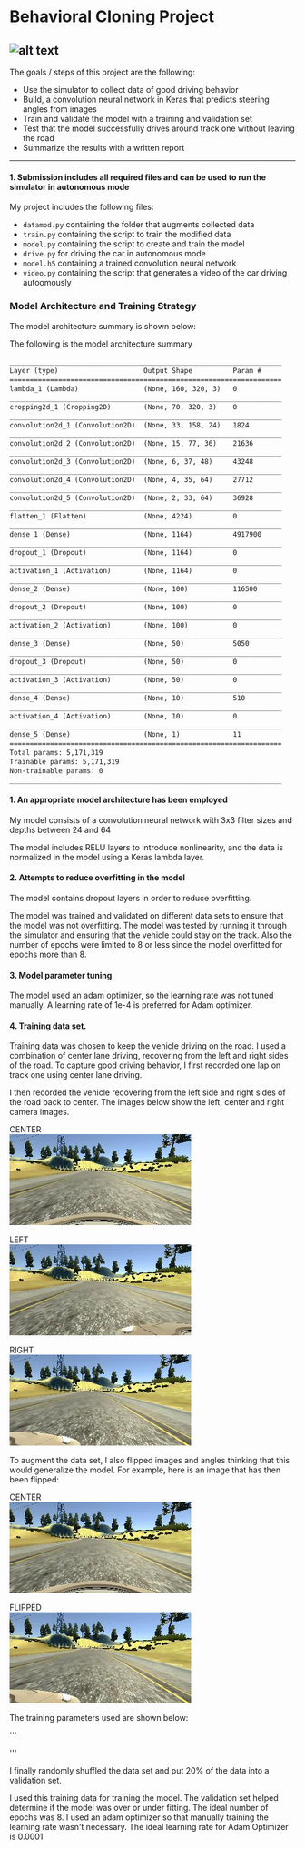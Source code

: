 
[//]: # (Image References)

[image1]: ./assets/output.gif
[image2]: ./assets/center.jpg
[image3]: ./assets/left.jpg
[image4]: ./assets/right.jpg
[image5]: ./assets/center_flip.jpg

# Behavioral Cloning Project

![alt text][image1]
---
The goals / steps of this project are the following:
* Use the simulator to collect data of good driving behavior
* Build, a convolution neural network in Keras that predicts steering angles from images
* Train and validate the model with a training and validation set
* Test that the model successfully drives around track one without leaving the road
* Summarize the results with a written report



---



#### 1. Submission includes all required files and can be used to run the simulator in autonomous mode

My project includes the following files:

* `datamod.py` containing the folder that augments collected data
* `train.py` containing the script to train the modified data
* `model.py` containing the script to create and train the model
* `drive.py` for driving the car in autonomous mode
* `model.h5` containing a trained convolution neural network 
* `video.py` containing the script that generates a video of the car driving autoomously



### Model Architecture and Training Strategy

The model architecture summary is shown below:

The following is the model architecture summary


```
___________________________________________________________________
Layer (type)                     Output Shape          Param #                    
===================================================================
lambda_1 (Lambda)                (None, 160, 320, 3)   0                        
___________________________________________________________________
cropping2d_1 (Cropping2D)        (None, 70, 320, 3)    0                              
___________________________________________________________________
convolution2d_1 (Convolution2D)  (None, 33, 158, 24)   1824                    
___________________________________________________________________
convolution2d_2 (Convolution2D)  (None, 15, 77, 36)    21636                   
___________________________________________________________________
convolution2d_3 (Convolution2D)  (None, 6, 37, 48)     43248                   
___________________________________________________________________
convolution2d_4 (Convolution2D)  (None, 4, 35, 64)     27712                   
___________________________________________________________________
convolution2d_5 (Convolution2D)  (None, 2, 33, 64)     36928                   
___________________________________________________________________
flatten_1 (Flatten)              (None, 4224)          0                       
___________________________________________________________________
dense_1 (Dense)                  (None, 1164)          4917900                       
___________________________________________________________________
dropout_1 (Dropout)              (None, 1164)          0                               
___________________________________________________________________
activation_1 (Activation)        (None, 1164)          0                             
___________________________________________________________________
dense_2 (Dense)                  (None, 100)           116500                     
___________________________________________________________________
dropout_2 (Dropout)              (None, 100)           0                               
___________________________________________________________________
activation_2 (Activation)        (None, 100)           0                             
___________________________________________________________________
dense_3 (Dense)                  (None, 50)            5050                       
___________________________________________________________________
dropout_3 (Dropout)              (None, 50)            0                               
___________________________________________________________________
activation_3 (Activation)        (None, 50)            0                             
___________________________________________________________________
dense_4 (Dense)                  (None, 10)            510                        
___________________________________________________________________
activation_4 (Activation)        (None, 10)            0                               
___________________________________________________________________
dense_5 (Dense)                  (None, 1)             11                         
===================================================================
Total params: 5,171,319
Trainable params: 5,171,319
Non-trainable params: 0
___________________________________________________________________
```
#### 1. An appropriate model architecture has been employed

My model consists of a convolution neural network with 3x3 filter sizes and depths between 24 and 64 

The model includes RELU layers to introduce nonlinearity, and the data is normalized in the model using a Keras lambda layer.

#### 2. Attempts to reduce overfitting in the model

The model contains dropout layers in order to reduce overfitting. 

The model was trained and validated on different data sets to ensure that the model was not overfitting. The model was tested by running it through the simulator and ensuring that the vehicle could stay on the track. Also the number of epochs were limited to 8 or less since the model overfitted for epochs more than 8.

#### 3. Model parameter tuning

The model used an adam optimizer, so the learning rate was not tuned manually. A learning rate of 1e-4 is preferred for Adam optimizer.

#### 4. Training data set.

Training data was chosen to keep the vehicle driving on the road. I used a combination of center lane driving, recovering from the left and right sides of the road. To capture good driving behavior, I first recorded one lap on track one using center lane driving. 

I then recorded the vehicle recovering from the left side and right sides of the road back to center. The images below show the left, center and right camera images.

CENTER
<br />
![alt text][image2]

LEFT
<br />
![alt text][image3]

RIGHT
<br />
![alt text][image4]

To augment the data set, I also flipped images and angles thinking that this would generalize the model. For example, here is an image that has then been flipped:

CENTER
<br />
![alt text][image2]

FLIPPED
<br />
![alt text][image4]

The training parameters used are shown below:

'''
	
'''


I finally randomly shuffled the data set and put 20% of the data into a validation set. 

I used this training data for training the model. The validation set helped determine if the model was over or under fitting. The ideal number of epochs was 8. I used an adam optimizer so that manually training the learning rate wasn't necessary. The ideal learning rate for Adam Optimizer is 0.0001
